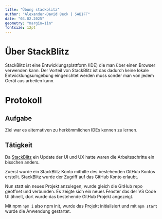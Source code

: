 ```yaml
---
title: "Übung stackblitz"
author: "Alexander-David Beck | 5ABIFT"
date: "04.02.2025"
geometry: "margin=1in"
fontsize: 12pt
---
```


# Über StackBlitz
StackBlitz ist eine Entwicklungsplattform (IDE) die man über einen Browser verwenden kann. Der Vorteil von StackBlitz ist das dadurch keine lokale Entwicklungsumgebung eingerichtet werden muss sonder man von jedem Gerät aus arbeiten kann.

# Protokoll
## Aufgabe
Ziel war es alternativen zu herkömmlichen IDEs kennen zu lernen.

## Tätigkeit
Da [StackBlitz](https://stackblitz.com/) ein Update der UI und UX hatte waren die Arbeitsschritte ein bisschen anders.

Zuerst wurde ein StackBlitz Konto mithilfe des bestehenden GitHub Kontos erstellt. StackBlitz wurde der Zugriff auf das GitHub Konto erlaubt. 

Nun statt ein neues Projekt anzulegen, wurde gleich die GitHub repo geöffnet und verbunden. Es zeigte sich ein neues Fenster das der VS Code UI ähnelt, dort wurde das bestehende GitHub Projekt angezeigt.

Mit npm `npm i` also npm init, wurde das Projekt initialisiert und mit `npm start` wurde die Anwendung gestartet.